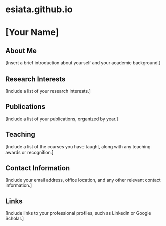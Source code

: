 # esiata.github.io

# [Your Name]

## About Me

[Insert a brief introduction about yourself and your academic background.]

## Research Interests

[Include a list of your research interests.]

## Publications

[Include a list of your publications, organized by year.]

## Teaching

[Include a list of the courses you have taught, along with any teaching awards or recognition.]

## Contact Information

[Include your email address, office location, and any other relevant contact information.]

## Links

[Include links to your professional profiles, such as LinkedIn or Google Scholar.]
